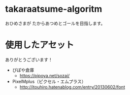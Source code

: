 # takaraatsume-algoritm

おひめさまが たからあつめとゴールを目指します。

# 使用したアセット

ありがとうございます！

- ぴぽや倉庫
  - https://pipoya.net/sozai/
- PixelMplus（ピクセル・エムプラス）
  - http://itouhiro.hatenablog.com/entry/20130602/font
